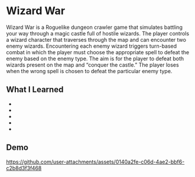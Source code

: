 # Wizard War
Wizard War is a Roguelike dungeon crawler game that simulates battling your way through a magic castle full of hostile wizards. The player controls a wizard character that traverses through the map and can encounter two enemy wizards. Encountering each enemy wizard triggers turn-based combat in which the player must choose the appropriate spell to defeat the enemy based on the enemy type. The aim is for the player to defeat both wizards present on the map and “conquer the castle.” The player loses when the wrong spell is chosen to defeat the particular enemy type.

## What I Learned
- 
- 
- 
- 
- 

## Demo
https://github.com/user-attachments/assets/0140a2fe-c06d-4ae2-bbf6-c2b8d3f3f468

